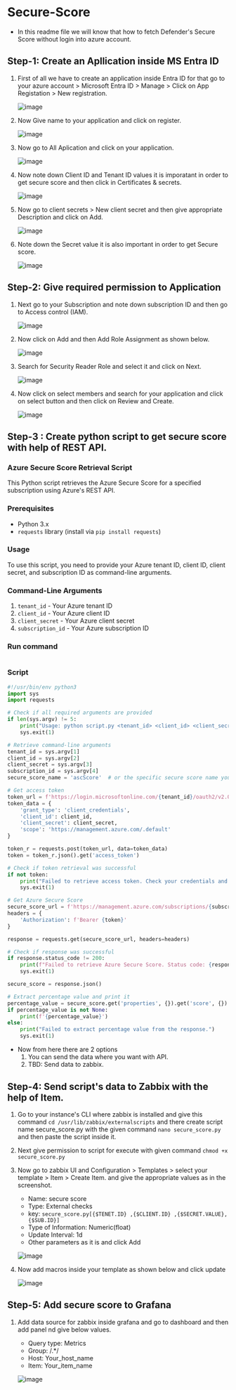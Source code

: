 # Secure-Score
* In this readme file we will know that how to fetch Defender's Secure Score without login into azure account.

## Step-1: Create an Apllication inside MS Entra ID 
1. First of all we have to create an application inside Entra ID for that go to your azure account > Microsoft Entra ID > Manage > Click on App Registation > New 
   registration.
   
   ![image](https://github.com/user-attachments/assets/f5d7782a-a0b2-404a-bb37-ff8582dc1b45)


3. Now Give name to your application and click on register.

   ![image](https://github.com/user-attachments/assets/4ec59d98-740d-4497-b32a-f407c7b06ed9)


4. Now go to All Aplication and click on your application.

    ![image](https://github.com/user-attachments/assets/8a155bfb-6743-468a-9213-62b59dfe0ede)


6. Now note down Client ID and Tenant ID values it is imporatant in order to get secure score and then click in Certificates & secrets.

   ![image](https://github.com/user-attachments/assets/4341679e-3cdb-4927-94cc-7fe37ac9e768)


7. Now go to client secrets > New client secret and then give appropriate Description and click on Add.

   ![image](https://github.com/user-attachments/assets/02232203-a827-494a-9130-cb7ff6419ad5)


8. Note down the Secret value it is also important in order to get Secure score.
 
   ![image](https://github.com/user-attachments/assets/ebd48ee5-f125-4bdc-b1a4-dd8b75912edd)


   
## Step-2: Give required permission to Application  

1. Next go to your Subscription and note down subscription ID and then go to Access control (IAM).
 
   ![image](https://github.com/user-attachments/assets/4f7bac77-ae8c-4adc-8fdb-7c4ae96b2cad)


2. Now click on Add and then Add Role Assignment as shown below.
 
   ![image](https://github.com/user-attachments/assets/7b13aa03-ca08-4026-8e49-fc41b4f92a7d)


3. Search for Security Reader Role and select it and click on Next.
 
   ![image](https://github.com/user-attachments/assets/1b213880-a09f-4122-af58-6ea2b0dc45f9)



4. Now click on select members and search for your application and click on select button and then click on Review and Create.
 
   ![image](https://github.com/user-attachments/assets/bc193bef-b427-4864-8179-206adf566731)



## Step-3 : Create python script to get secure score with help of REST API.

### Azure Secure Score Retrieval Script

This Python script retrieves the Azure Secure Score for a specified subscription using Azure's REST API.

### Prerequisites

- Python 3.x
- `requests` library (install via `pip install requests`)

### Usage

To use this script, you need to provide your Azure tenant ID, client ID, client secret, and subscription ID as command-line arguments.

### Command-Line Arguments

1. `tenant_id` - Your Azure tenant ID
2. `client_id` - Your Azure client ID
3. `client_secret` - Your Azure client secret
4. `subscription_id` - Your Azure subscription ID

### Run command 
``` ./secure_score.py {Your_Tenant_ID} {YOur_client_ID} {Your_Secret_Value} {Your_Subscription_ID}
 ```
### Script 

```python
#!/usr/bin/env python3
import sys
import requests

# Check if all required arguments are provided
if len(sys.argv) != 5:
    print("Usage: python script.py <tenant_id> <client_id> <client_secret> <subscription_id>")
    sys.exit(1)

# Retrieve command-line arguments
tenant_id = sys.argv[1]
client_id = sys.argv[2]
client_secret = sys.argv[3]
subscription_id = sys.argv[4]
secure_score_name = 'ascScore'  # or the specific secure score name you need

# Get access token
token_url = f'https://login.microsoftonline.com/{tenant_id}/oauth2/v2.0/token'
token_data = {
    'grant_type': 'client_credentials',
    'client_id': client_id,
    'client_secret': client_secret,
    'scope': 'https://management.azure.com/.default'
}

token_r = requests.post(token_url, data=token_data)
token = token_r.json().get('access_token')

# Check if token retrieval was successful
if not token:
    print("Failed to retrieve access token. Check your credentials and network connectivity.")
    sys.exit(1)

# Get Azure Secure Score
secure_score_url = f'https://management.azure.com/subscriptions/{subscription_id}/providers/Microsoft.Security/secureScores/{secure_score_name}?api-version=2020-01-01'
headers = {
    'Authorization': f'Bearer {token}'
}

response = requests.get(secure_score_url, headers=headers)

# Check if response was successful
if response.status_code != 200:
    print(f"Failed to retrieve Azure Secure Score. Status code: {response.status_code}")
    sys.exit(1)

secure_score = response.json()

# Extract percentage value and print it
percentage_value = secure_score.get('properties', {}).get('score', {}).get('percentage')
if percentage_value is not None:
    print(f'{percentage_value}')
else:
    print("Failed to extract percentage value from the response.")
    sys.exit(1)
 ```

* Now from here there are 2 options
    1. You can send the data where you want with API.
    2. TBD: Send data to zabbix.

## Step-4: Send script's data to Zabbix with the help of Item.

1. Go to your instance's CLI where zabbix is installed and give this command  ``` cd /usr/lib/zabbix/externalscripts ``` and there create script name secure_score.py with 
   the given command ``` nano secure_score.py ``` and then paste the script inside it. 
2. Next give permission to script for execute with given command ``` chmod +x secure_score.py ```
3. Now go to zabbix UI and Configuration > Templates > select your template > Item > Create Item. and give the appropriate values as in the screenshot.

   - Name: secure score
   - Type: External checks 
   - key: ``` secure_score.py[{$TENET.ID} ,{$CLIENT.ID} ,{$SECRET.VALUE}, {$SUB.ID}] ```
   - Type of Information: Numeric(float)
   - Update Interval: 1d

   * Other parameters as it is and click Add  
 
   ![image](https://github.com/user-attachments/assets/05b79343-5530-4054-b96d-eadc3a1d8675)


5. Now add macros inside your template as shown below and click update 

   ![image](https://github.com/user-attachments/assets/d5126a7e-fa5e-48df-901d-888a7f9656ff)


## Step-5: Add secure score to Grafana 

1. Add data source for zabbix inside grafana and go to dashboard and then add panel nd give below values.

   - Query type: Metrics
   - Group: /.*/
   - Host: Your_host_name
   - Item: Your_item_name
     
   ![image](https://github.com/user-attachments/assets/93192e97-69e0-4872-8ca7-6f3d94e6196f)

 
  
   
   


